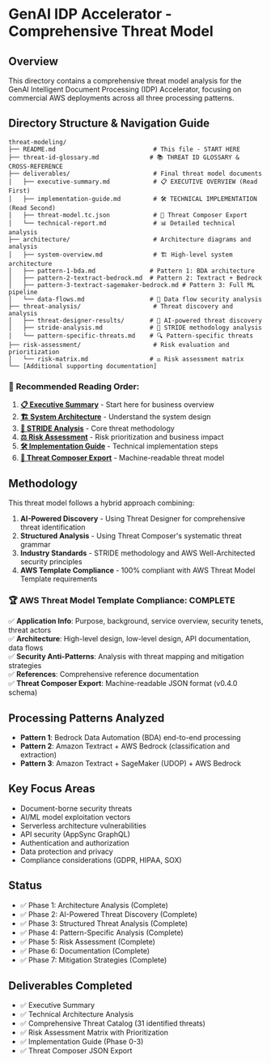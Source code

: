 # GenAI IDP Accelerator - Comprehensive Threat Model

## Overview
This directory contains a comprehensive threat model analysis for the GenAI Intelligent Document Processing (IDP) Accelerator, focusing on commercial AWS deployments across all three processing patterns.

## Directory Structure & Navigation Guide
```
threat-modeling/
├── README.md                           # This file - START HERE
├── threat-id-glossary.md              # 📚 THREAT ID GLOSSARY & CROSS-REFERENCE
├── deliverables/                       # Final threat model documents
│   ├── executive-summary.md            # 📋 EXECUTIVE OVERVIEW (Read First)
│   ├── implementation-guide.md         # 🛠️ TECHNICAL IMPLEMENTATION (Read Second)
│   ├── threat-model.tc.json            # 📄 Threat Composer Export
│   └── technical-report.md             # 📊 Detailed technical analysis
├── architecture/                       # Architecture diagrams and analysis
│   ├── system-overview.md              # 🏗️ High-level system architecture
│   ├── pattern-1-bda.md               # Pattern 1: BDA architecture
│   ├── pattern-2-textract-bedrock.md  # Pattern 2: Textract + Bedrock
│   ├── pattern-3-textract-sagemaker-bedrock.md # Pattern 3: Full ML pipeline
│   └── data-flows.md                  # 🔄 Data flow security analysis
├── threat-analysis/                    # Threat discovery and analysis
│   ├── threat-designer-results/       # 🤖 AI-powered threat discovery
│   ├── stride-analysis.md             # 🎯 STRIDE methodology analysis
│   └── pattern-specific-threats.md    # 🔍 Pattern-specific threats
├── risk-assessment/                    # Risk evaluation and prioritization
│   └── risk-matrix.md                 # ⚖️ Risk assessment matrix
└── [Additional supporting documentation]
```

### 📖 **Recommended Reading Order:**
1. **[📋 Executive Summary](deliverables/executive-summary.md)** - Start here for business overview
2. **[🏗️ System Architecture](architecture/system-overview.md)** - Understand the system design  
3. **[🎯 STRIDE Analysis](threat-analysis/stride-analysis.md)** - Core threat methodology
4. **[⚖️ Risk Assessment](risk-assessment/risk-matrix.md)** - Risk prioritization and business impact
5. **[🛠️ Implementation Guide](deliverables/implementation-guide.md)** - Technical implementation steps
6. **[📄 Threat Composer Export](deliverables/threat-model.tc.json)** - Machine-readable threat model

## Methodology
This threat model follows a hybrid approach combining:
1. **AI-Powered Discovery** - Using Threat Designer for comprehensive threat identification
2. **Structured Analysis** - Using Threat Composer's systematic threat grammar
3. **Industry Standards** - STRIDE methodology and AWS Well-Architected security principles
4. **AWS Template Compliance** - 100% compliant with AWS Threat Model Template requirements

### 🏆 **AWS Threat Model Template Compliance: COMPLETE**
✅ **Application Info**: Purpose, background, service overview, security tenets, threat actors  
✅ **Architecture**: High-level design, low-level design, API documentation, data flows  
✅ **Security Anti-Patterns**: Analysis with threat mapping and mitigation strategies  
✅ **References**: Comprehensive reference documentation  
✅ **Threat Composer Export**: Machine-readable JSON format (v0.4.0 schema)

## Processing Patterns Analyzed
- **Pattern 1**: Bedrock Data Automation (BDA) end-to-end processing
- **Pattern 2**: Amazon Textract + AWS Bedrock (classification and extraction)
- **Pattern 3**: Amazon Textract + SageMaker (UDOP) + AWS Bedrock

## Key Focus Areas
- Document-borne security threats
- AI/ML model exploitation vectors
- Serverless architecture vulnerabilities
- API security (AppSync GraphQL)
- Authentication and authorization
- Data protection and privacy
- Compliance considerations (GDPR, HIPAA, SOX)

## Status
- ✅ Phase 1: Architecture Analysis (Complete)
- ✅ Phase 2: AI-Powered Threat Discovery (Complete)
- ✅ Phase 3: Structured Threat Analysis (Complete)
- ✅ Phase 4: Pattern-Specific Analysis (Complete)
- ✅ Phase 5: Risk Assessment (Complete)  
- ✅ Phase 6: Documentation (Complete)
- ✅ Phase 7: Mitigation Strategies (Complete)

## Deliverables Completed
- ✅ Executive Summary
- ✅ Technical Architecture Analysis
- ✅ Comprehensive Threat Catalog (31 identified threats)
- ✅ Risk Assessment Matrix with Prioritization
- ✅ Implementation Guide (Phase 0-3)
- ✅ Threat Composer JSON Export
